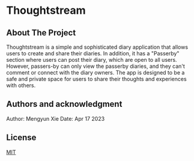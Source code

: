 # Thoughtstream




## About The Project

Thoughtstream is a simple and sophisticated diary application that allows users to create and share their diaries. In addition, it has a "Passerby" section where users can post their diary, which are open to all users. However, passers-by can only view the passerby diaries, and they can't comment or connect with the diary owners. The app is designed to be a safe and private space for users to share their thoughts and experiences with others.




## Authors and acknowledgment

Author: Mengyun Xie
Date: Apr 17 2023


## License

[MIT](https://choosealicense.com/licenses/mit/)
